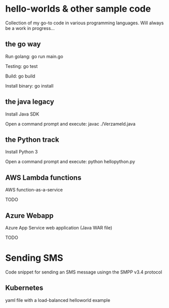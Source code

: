 # hello-worlds & other sample code
Collection of my go-to code in various programming languages. Will always be a work in progress...

## the go way
Run golang: go run main.go

Testing: go test

Build: go build

Install binary: go install

## the java legacy
Install Java SDK

Open a command prompt and execute: javac ./Verzameld.java

## the Python track
Install Python 3

Open a command prompt and execute: python hellopython.py

## AWS Lambda functions
AWS function-as-a-service

TODO

## Azure Webapp
Azure App Service web application (Java WAR file)

TODO

# Sending SMS

Code snippet for sending an SMS message usingn the SMPP v3.4 protocol

## Kubernetes

yaml file with a load-balanced helloworld example

